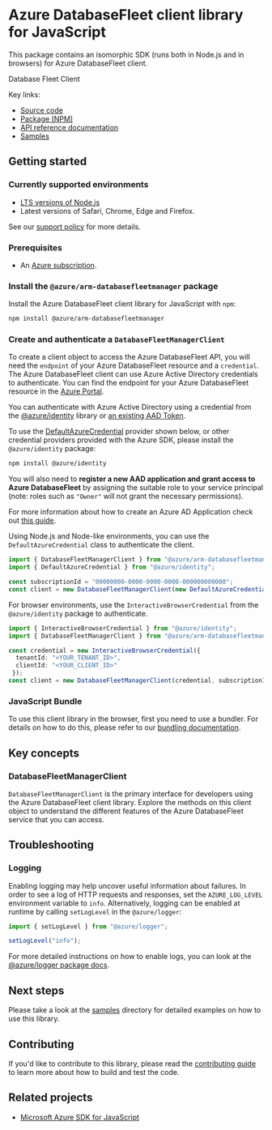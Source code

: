 # Azure DatabaseFleet client library for JavaScript

This package contains an isomorphic SDK (runs both in Node.js and in browsers) for Azure DatabaseFleet client.

Database Fleet Client

Key links:

- [Source code](https://github.com/Azure/azure-sdk-for-js/tree/main/sdk/databasefleetmanager/arm-databasefleetmanager)
- [Package (NPM)](https://www.npmjs.com/package/@azure/arm-databasefleetmanager)
- [API reference documentation](https://learn.microsoft.com/javascript/api/@azure/arm-databasefleetmanager?view=azure-node-preview)
- [Samples](https://github.com/Azure/azure-sdk-for-js/tree/main/sdk/databasefleetmanager/arm-databasefleetmanager/samples)

## Getting started

### Currently supported environments

- [LTS versions of Node.js](https://github.com/nodejs/release#release-schedule)
- Latest versions of Safari, Chrome, Edge and Firefox.

See our [support policy](https://github.com/Azure/azure-sdk-for-js/blob/main/SUPPORT.md) for more details.

### Prerequisites

- An [Azure subscription][azure_sub].

### Install the `@azure/arm-databasefleetmanager` package

Install the Azure DatabaseFleet client library for JavaScript with `npm`:

```bash
npm install @azure/arm-databasefleetmanager
```

### Create and authenticate a `DatabaseFleetManagerClient`

To create a client object to access the Azure DatabaseFleet API, you will need the `endpoint` of your Azure DatabaseFleet resource and a `credential`. The Azure DatabaseFleet client can use Azure Active Directory credentials to authenticate.
You can find the endpoint for your Azure DatabaseFleet resource in the [Azure Portal][azure_portal].

You can authenticate with Azure Active Directory using a credential from the [@azure/identity][azure_identity] library or [an existing AAD Token](https://github.com/Azure/azure-sdk-for-js/blob/master/sdk/identity/identity/samples/AzureIdentityExamples.md#authenticating-with-a-pre-fetched-access-token).

To use the [DefaultAzureCredential][defaultazurecredential] provider shown below, or other credential providers provided with the Azure SDK, please install the `@azure/identity` package:

```bash
npm install @azure/identity
```

You will also need to **register a new AAD application and grant access to Azure DatabaseFleet** by assigning the suitable role to your service principal (note: roles such as `"Owner"` will not grant the necessary permissions).

For more information about how to create an Azure AD Application check out [this guide](https://learn.microsoft.com/azure/active-directory/develop/howto-create-service-principal-portal).

Using Node.js and Node-like environments, you can use the `DefaultAzureCredential` class to authenticate the client.

```ts snippet:ReadmeSampleCreateClient_Node
import { DatabaseFleetManagerClient } from "@azure/arm-databasefleetmanager";
import { DefaultAzureCredential } from "@azure/identity";

const subscriptionId = "00000000-0000-0000-0000-000000000000";
const client = new DatabaseFleetManagerClient(new DefaultAzureCredential(), subscriptionId);
```

For browser environments, use the `InteractiveBrowserCredential` from the `@azure/identity` package to authenticate.

```ts snippet:ReadmeSampleCreateClient_Browser
import { InteractiveBrowserCredential } from "@azure/identity";
import { DatabaseFleetManagerClient } from "@azure/arm-databasefleetmanager";

const credential = new InteractiveBrowserCredential({
  tenantId: "<YOUR_TENANT_ID>",
  clientId: "<YOUR_CLIENT_ID>"
 });
const client = new DatabaseFleetManagerClient(credential, subscriptionId);
```


### JavaScript Bundle
To use this client library in the browser, first you need to use a bundler. For details on how to do this, please refer to our [bundling documentation](https://aka.ms/AzureSDKBundling).

## Key concepts

### DatabaseFleetManagerClient

`DatabaseFleetManagerClient` is the primary interface for developers using the Azure DatabaseFleet client library. Explore the methods on this client object to understand the different features of the Azure DatabaseFleet service that you can access.

## Troubleshooting

### Logging

Enabling logging may help uncover useful information about failures. In order to see a log of HTTP requests and responses, set the `AZURE_LOG_LEVEL` environment variable to `info`. Alternatively, logging can be enabled at runtime by calling `setLogLevel` in the `@azure/logger`:

```ts snippet:SetLogLevel
import { setLogLevel } from "@azure/logger";

setLogLevel("info");
```

For more detailed instructions on how to enable logs, you can look at the [@azure/logger package docs](https://github.com/Azure/azure-sdk-for-js/tree/main/sdk/core/logger).

## Next steps

Please take a look at the [samples](https://github.com/Azure/azure-sdk-for-js/tree/main/sdk/databasefleetmanager/arm-databasefleetmanager/samples) directory for detailed examples on how to use this library.

## Contributing

If you'd like to contribute to this library, please read the [contributing guide](https://github.com/Azure/azure-sdk-for-js/blob/main/CONTRIBUTING.md) to learn more about how to build and test the code.

## Related projects

- [Microsoft Azure SDK for JavaScript](https://github.com/Azure/azure-sdk-for-js)

[azure_sub]: https://azure.microsoft.com/free/
[azure_portal]: https://portal.azure.com
[azure_identity]: https://github.com/Azure/azure-sdk-for-js/tree/main/sdk/identity/identity
[defaultazurecredential]: https://github.com/Azure/azure-sdk-for-js/tree/main/sdk/identity/identity#defaultazurecredential
